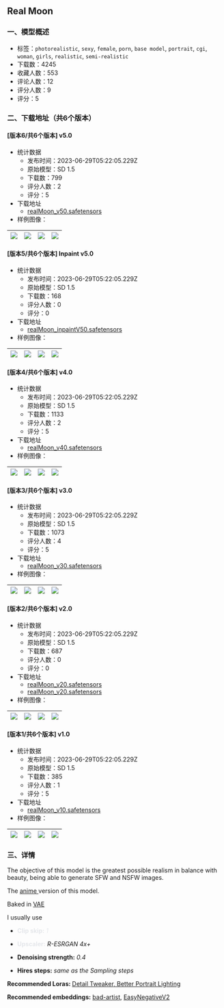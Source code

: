 ## Real Moon
### 一、模型概述

- 标签：`photorealistic`, `sexy`, `female`, `porn`, `base model`, `portrait`, `cgi`, `woman`, `girls`, `realistic`, `semi-realistic`
- 下载数：4245
- 收藏人数：553
- 评论人数：12
- 评分人数：9
- 评分：5

### 二、下载地址（共6个版本）

#### [版本6/共6个版本] v5.0

- 统计数据
  - 发布时间：2023-06-29T05:22:05.229Z
  - 原始模型：SD 1.5
  - 下载数：799
  - 评分人数：2
  - 评分：5
- 下载地址
  - [realMoon_v50.safetensors](https://civitai.com/api/download/models/106367)
- 样例图像：

| <img src="https://image.civitai.com/xG1nkqKTMzGDvpLrqFT7WA/3024c1d9-7142-4647-9a2d-743b1d0c2b9f/width=450/1330395.jpeg" /> | <img src="https://image.civitai.com/xG1nkqKTMzGDvpLrqFT7WA/e7432857-f000-44bc-965e-7f1151cc6440/width=450/1330392.jpeg" /> | <img src="https://image.civitai.com/xG1nkqKTMzGDvpLrqFT7WA/eb70d923-d4c7-4078-ae82-6674633d140a/width=450/1330313.jpeg" /> | <img src="https://image.civitai.com/xG1nkqKTMzGDvpLrqFT7WA/414531f8-1653-4f76-960e-eb993cbe70df/width=450/1330319.jpeg" /> |
| ---- | ---- | ---- | ---- |

#### [版本5/共6个版本] Inpaint v5.0

- 统计数据
  - 发布时间：2023-06-29T05:22:05.229Z
  - 原始模型：SD 1.5
  - 下载数：168
  - 评分人数：0
  - 评分：0
- 下载地址
  - [realMoon_inpaintV50.safetensors](https://civitai.com/api/download/models/106324)
- 样例图像：

| <img src="https://image.civitai.com/xG1nkqKTMzGDvpLrqFT7WA/0f038c28-4fcc-4e80-af6c-c7b7deedc5cf/width=450/1329561.jpeg" /> | <img src="https://image.civitai.com/xG1nkqKTMzGDvpLrqFT7WA/c1bcedde-46d2-4113-9ed3-98a716063818/width=450/1329560.jpeg" /> | <img src="https://image.civitai.com/xG1nkqKTMzGDvpLrqFT7WA/ccea5568-0ae6-4d36-8353-a3f3d36f267c/width=450/1329479.jpeg" /> | <img src="https://image.civitai.com/xG1nkqKTMzGDvpLrqFT7WA/2a4d1688-b89a-4870-adcc-968f53d129ed/width=450/1329478.jpeg" /> |
| ---- | ---- | ---- | ---- |

#### [版本4/共6个版本] v4.0

- 统计数据
  - 发布时间：2023-06-29T05:22:05.229Z
  - 原始模型：SD 1.5
  - 下载数：1133
  - 评分人数：2
  - 评分：5
- 下载地址
  - [realMoon_v40.safetensors](https://civitai.com/api/download/models/99852)
- 样例图像：

| <img src="https://image.civitai.com/xG1nkqKTMzGDvpLrqFT7WA/a7688543-d208-4fd0-9805-456a459c5cd9/width=450/1264491.jpeg" /> | <img src="https://image.civitai.com/xG1nkqKTMzGDvpLrqFT7WA/1abccf4c-066c-43ee-881e-b882cff53ea3/width=450/1213755.jpeg" /> | <img src="https://image.civitai.com/xG1nkqKTMzGDvpLrqFT7WA/d0effcd5-a8f0-41a2-934d-395ab25b3b0b/width=450/1213743.jpeg" /> | <img src="https://image.civitai.com/xG1nkqKTMzGDvpLrqFT7WA/83b5f7d8-c7a1-42fb-b40c-df961cb0cb6d/width=450/1264489.jpeg" /> |
| ---- | ---- | ---- | ---- |

#### [版本3/共6个版本] v3.0

- 统计数据
  - 发布时间：2023-06-29T05:22:05.229Z
  - 原始模型：SD 1.5
  - 下载数：1073
  - 评分人数：4
  - 评分：5
- 下载地址
  - [realMoon_v30.safetensors](https://civitai.com/api/download/models/92732)
- 样例图像：

| <img src="https://image.civitai.com/xG1nkqKTMzGDvpLrqFT7WA/4f1ae95a-92c8-451a-9e35-ac6aacc25e4a/width=450/1090774.jpeg" /> | <img src="https://image.civitai.com/xG1nkqKTMzGDvpLrqFT7WA/3cf6096a-0e97-4a75-9b23-4f9391c8aaeb/width=450/1090770.jpeg" /> | <img src="https://image.civitai.com/xG1nkqKTMzGDvpLrqFT7WA/c9409376-6538-485e-93fc-e645c9bae373/width=450/1090461.jpeg" /> | <img src="https://image.civitai.com/xG1nkqKTMzGDvpLrqFT7WA/bcf277b4-a5f5-47fe-8fc1-70ec68eb887e/width=450/1090775.jpeg" /> |
| ---- | ---- | ---- | ---- |

#### [版本2/共6个版本] v2.0

- 统计数据
  - 发布时间：2023-06-29T05:22:05.229Z
  - 原始模型：SD 1.5
  - 下载数：687
  - 评分人数：0
  - 评分：0
- 下载地址
  - [realMoon_v20.safetensors](https://civitai.com/api/download/models/75525?type=Model&format=SafeTensor&size=full&fp=fp32)
  - [realMoon_v20.safetensors](https://civitai.com/api/download/models/75525)
- 样例图像：

| <img src="https://image.civitai.com/xG1nkqKTMzGDvpLrqFT7WA/7474aed1-c54e-4a3d-896f-5c28d0c25fea/width=450/846810.jpeg" /> | <img src="https://image.civitai.com/xG1nkqKTMzGDvpLrqFT7WA/a254c674-8c39-4c0f-9899-9aeacaa52057/width=450/846606.jpeg" /> | <img src="https://image.civitai.com/xG1nkqKTMzGDvpLrqFT7WA/97b173bb-04f7-4977-b508-18ec177b0c88/width=450/846448.jpeg" /> | <img src="https://image.civitai.com/xG1nkqKTMzGDvpLrqFT7WA/7db2fa67-e390-4fba-90e2-4052f4967225/width=450/846316.jpeg" /> |
| ---- | ---- | ---- | ---- |

#### [版本1/共6个版本] v1.0

- 统计数据
  - 发布时间：2023-06-29T05:22:05.229Z
  - 原始模型：SD 1.5
  - 下载数：385
  - 评分人数：1
  - 评分：5
- 下载地址
  - [realMoon_v10.safetensors](https://civitai.com/api/download/models/71830)
- 样例图像：

| <img src="https://image.civitai.com/xG1nkqKTMzGDvpLrqFT7WA/d1104ce8-4df9-46df-ab06-e384f33aea63/width=450/803769.jpeg" /> | <img src="https://image.civitai.com/xG1nkqKTMzGDvpLrqFT7WA/2f8e8aa8-dfd4-4603-8801-eac007bce3a2/width=450/803597.jpeg" /> | <img src="https://image.civitai.com/xG1nkqKTMzGDvpLrqFT7WA/333b7003-707c-4106-a40e-5ec313c52642/width=450/803173.jpeg" /> | <img src="https://image.civitai.com/xG1nkqKTMzGDvpLrqFT7WA/b4005c52-5c85-44db-98aa-72424816dbf7/width=450/802816.jpeg" /> |
| ---- | ---- | ---- | ---- |


### 三、详情
<p>The objective of this model is the greatest possible realism in balance with beauty, being able to generate SFW and NSFW images.</p><p>The <a target="_blank" rel="ugc" href="https://civitai.com/models/75431?modelVersionId=106287">anime </a>version of this model.</p><p>Baked in <a target="_blank" rel="ugc" href="https://huggingface.co/stabilityai/sd-vae-ft-mse-original/tree/main">VAE</a></p><p>I usually use</p><ul><li><p><strong><span style="color:rgb(229, 231, 235)">Clip skip:</span></strong><span style="color:rgb(229, 231, 235)"> </span><em><span style="color:rgb(229, 231, 235)">1</span></em></p></li><li><p><strong><span style="color:rgb(229, 231, 235)">Upscaler:</span></strong> <em>R-ESRGAN 4x+</em></p></li><li><p><strong>Denoising strength:</strong><em> 0.4</em></p></li><li><p><strong>Hires steps:</strong> <em>same as the Sampling steps</em></p></li></ul><p></p><p><strong>Recommended Loras: </strong><a target="_blank" rel="ugc" href="https://civitai.com/models/58390">Detail Tweaker, </a><a target="_blank" rel="ugc" href="https://civitai.com/models/41809/better-portrait-lighting">Better Portrait Lighting</a></p><p><strong>Recommended embeddings:</strong> <a target="_blank" rel="ugc" href="https://civitai.com/models/5224/bad-artist-negative-embedding">bad-artist</a>, <a target="_blank" rel="ugc" href="https://huggingface.co/gsdf/Counterfeit-V3.0/blob/main/embedding/EasyNegativeV2.safetensors">EasyNegativeV2</a></p>